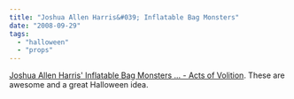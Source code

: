 ```yaml
---
title: "Joshua Allen Harris&#039; Inflatable Bag Monsters"
date: "2008-09-29"
tags: 
  - "halloween"
  - "props"
---
```


[Joshua Allen Harris' Inflatable Bag Monsters … - Acts of Volition](http://www.actsofvolition.com/archive/2008/september/joshuaallen). These are awesome and a great Halloween idea.
